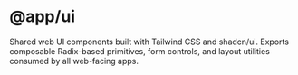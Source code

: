 # @app/ui

Shared web UI components built with Tailwind CSS and shadcn/ui. Exports composable Radix-based primitives, form controls, and layout utilities consumed by all web-facing apps.
